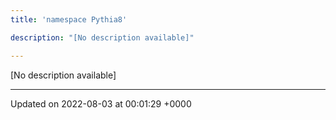 ```yaml
---
title: 'namespace Pythia8'

description: "[No description available]"

---
```







[No description available]






-------------------------------

Updated on 2022-08-03 at 00:01:29 +0000